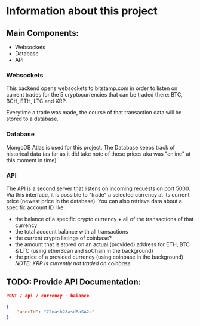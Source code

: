 # Information about this project

## Main Components:

-   Websockets
-   Database
-   API

### Websockets

This backend opens websockets to bitstamp.com in order to listen on current trades for the 5 cryptocurrencies that can be traded there:
BTC, BCH, ETH, LTC and XRP.

Everytime a trade was made, the course of that transaction data will be stored to a database.

### Database

MongoDB Atlas is used for this project.
The Database keeps track of historical data (as far as it did take note of those prices aka was "online" at this moment in time).

### API

The API is a second server that listens on incoming requests on port 5000.
Via this interface, it is possible to "trade" a selected currency at its current price (newest price in the database).
You can also retrieve data about a specific account ID like:

-   the balance of a specific crypto currency + all of the transactions of that currency
-   the total account balance with all transactions
-   the current crypto listings of coinbase?
-   the amount that is stored on an actual (provided) address for ETH, BTC & LTC (using etherScan and soChain in the background)
-   the price of a provided currency (using coinbase in the background) _NOTE: XRP is currently not traded on coinbase._

## TODO: Provide API Documentation:

```json
POST / api / currency - balance

{
    "userId": "72nash28asd8aSA2a"
}
```
